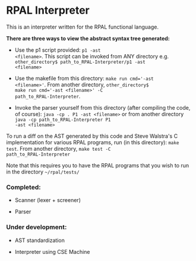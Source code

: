 RPAL Interpreter
=======
This is an interpreter written for the RPAL functional language.

**There are three ways to view the abstract syntax tree generated:**
 
* Use the p1 script provided: <code>p1 -ast &lt;filename&gt;</code>. This script can be invoked from ANY directory e.g. <code>other\_directory$ path\_to\_RPAL-Interpreter/p1 -ast &lt;filename&gt;</code>

* Use the makefile from this directory: <code>make run cmd='-ast &lt;filename&gt;'</code>. From another directory, <code>other\_directory$ make run cmd='-ast &lt;filename&gt;' -C path\_to\_RPAL-Interpreter</code>.

* Invoke the parser yourself from this directory (after compiling the code, of course): <code>java -cp . P1 -ast &lt;filename&gt;</code> or from another directory <code>java -cp path\_to\_RPAL-Interpreter P1 -ast &lt;filename&gt;</code>


To run a diff on the AST generated by this code and Steve Walstra's C implementation for various RPAL programs, run (in this directory): <code>make test</code>. From another directory, <code>make test -C path\_to\_RPAL-Interpreter</code>

Note that this requires you to have the RPAL programs that you wish to run in the directory <code>~/rpal/tests/</code>

### Completed:

* Scanner (lexer + screener)

* Parser

### Under development:

* AST standardization

* Interpreter using CSE Machine
